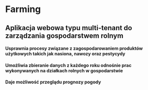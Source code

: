 # Farming

## Aplikacja webowa typu multi-tenant do zarządzania gospodarstwem rolnym

#### Usprawnia procesy związane z zagospodarowaniem produktów użytkowych takich jak nasiona, nawozy oraz pestycydy
#### Umożliwia zbieranie danych z każdego roku odnośnie prac wykonywanych na działkach rolnych w gospodarstwie
#### Daje możliwość przeglądu prognozy pogody
